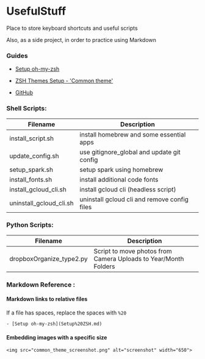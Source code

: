 # UsefulStuff
Place to store keyboard shortcuts and useful scripts

Also, as a side project, in order to practice using Markdown


### Guides

- [Setup oh-my-zsh](Setup%20ZSH.md)

- [ZSH Themes Setup - 'Common theme'](ZSH%20Themes.md)

- [GitHub](http://github.com)





### Shell Scripts:

Filename | Description
------------ | -------------
install_script.sh | install homebrew and some essential apps
update_config.sh | use gitignore_global and update git config
setup_spark.sh | setup spark using homebrew
install_fonts.sh | install additional code fonts
install_gcloud_cli.sh | install gcloud cli (headless script)
uninstall_gcloud_cli.sh | uninstall gcloud cli and remove config files


### Python Scripts:
Filename | Description
------------ | -------------
dropboxOrganize_type2.py | Script to move photos from Camera Uploads to Year/Month Folders


### Markdown Reference :

#### Markdown links to relative files 

If a file has spaces, replace the spaces with `%20`
```
- [Setup oh-my-zsh](Setup%20ZSH.md)
```
#### Embedding images with a specific size
```
<img src="common_theme_screenshot.png" alt="screenshot" width="650">
```

